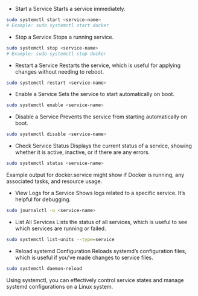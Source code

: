 -  Start a Service
Starts a service immediately.

```bash
sudo systemctl start <service-name>
# Example: sudo systemctl start docker
```

- Stop a Service
Stops a running service.

```bash
sudo systemctl stop <service-name>
# Example: sudo systemctl stop docker
```

-  Restart a Service
Restarts the service, which is useful for applying changes without needing to reboot.

```bash
sudo systemctl restart <service-name>
```

- Enable a Service
Sets the service to start automatically on boot.

```bash
sudo systemctl enable <service-name>
```

- Disable a Service
Prevents the service from starting automatically on boot.

```bash
sudo systemctl disable <service-name>
```

- Check Service Status
Displays the current status of a service, showing whether it is active, inactive, or if there are any errors.

```bash
sudo systemctl status <service-name>
```

Example output for docker.service might show if Docker is running, any associated tasks, and resource usage.

- View Logs for a Service
Shows logs related to a specific service. It’s helpful for debugging.

```bash
sudo journalctl -u <service-name>
```
- List All Services
Lists the status of all services, which is useful to see which services are running or failed.

```bash
sudo systemctl list-units --type=service
```

-  Reload systemd Configuration
Reloads systemd’s configuration files, which is useful if you’ve made changes to service files.

```bash
sudo systemctl daemon-reload
```
Using systemctl, you can effectively control service states and manage systemd configurations on a Linux system.
